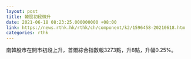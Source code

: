 ```yaml
---
layout: post
title: 韓股初段微升
date: 2021-06-18 08:23:25.000000000 +08:00
link: https://news.rthk.hk/rthk/ch/component/k2/1596458-20210618.htm
categories: rthk
---
```


南韓股市在開市初段上升，首爾綜合指數報3273點，升8點，升幅0.25%。
